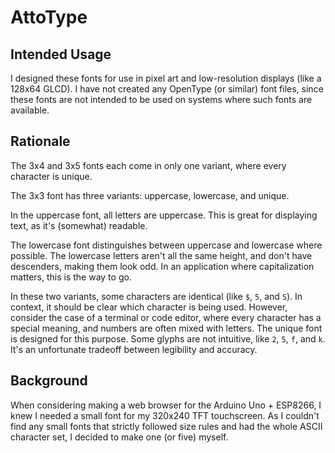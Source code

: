 # AttoType

## Intended Usage

I designed these fonts for use in pixel art and low-resolution displays (like a 128x64 GLCD).
I have not created any OpenType (or similar) font files, since these fonts are not intended
to be used on systems where such fonts are available.

## Rationale

The 3x4 and 3x5 fonts each come in only one variant, where every character is unique.

The 3x3 font has three variants: uppercase, lowercase, and unique.

In the uppercase font, all letters are uppercase.
This is great for displaying text, as it's (somewhat) readable.

The lowercase font distinguishes between uppercase and lowercase where possible.
The lowercase letters aren't all the same height, and don't have descenders, making them look odd.
In an application where capitalization matters, this is the way to go.

In these two variants, some characters are identical (like `$`, `5`, and `S`).
In context, it should be clear which character is being used.
However, consider the case of a terminal or code editor, where every character has a special meaning,
and numbers are often mixed with letters.
The unique font is designed for this purpose.
Some glyphs are not intuitive, like `2`, `5`, `f`, and `k`.
It's an unfortunate tradeoff between legibility and accuracy.

## Background

When considering making a web browser for the Arduino Uno + ESP8266, I knew I needed a small
font for my 320x240 TFT touchscreen. As I couldn't find any small fonts that strictly followed
size rules and had the whole ASCII character set, I decided to make one (or five) myself.


